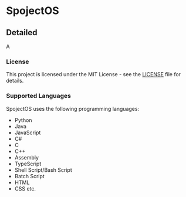 # SpojectOS

## Detailed

A

### License
This project is licensed under the MIT License - see the [LICENSE](LICENSE) file for details.

### Supported Languages
SpojectOS uses the following programming languages:
- Python
- Java
- JavaScript
- C#
- C
- C++
- Assembly
- TypeScript
- Shell Script/Bash Script
- Batch Script
- HTML
- CSS
etc.